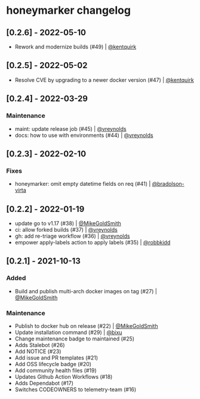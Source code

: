 # honeymarker changelog

## [0.2.6] - 2022-05-10

- Rework and modernize builds (#49) | [@kentquirk](https://github.com/kentquirk)

## [0.2.5] - 2022-05-02

- Resolve CVE by upgrading to a newer docker version (#47) | [@kentquirk](https://github.com/kentquirk)

## [0.2.4] - 2022-03-29

### Maintenance

- maint: update release job (#45) | [@vreynolds](https://github.com/vreynolds)
- docs: how to use with environments (#44) | [@vreynolds](https://github.com/vreynolds)

## [0.2.3] - 2022-02-10

### Fixes

- honeymarker: omit empty datetime fields on req (#41) | [@bradolson-virta](https://github.com/bradolson-virta)

## [0.2.2] - 2022-01-19

- update go to v1.17 (#38) | [@MikeGoldSmith](https://github.com/MikeGoldsmith)
- ci: allow forked builds (#37) | [@vreynolds](https://github.com/vreynolds)
- gh: add re-triage workflow (#36) | [@vreynolds](https://github.com/vreynolds)
- empower apply-labels action to apply labels (#35) | [@robbkidd](https://github.com/robbkidd)

## [0.2.1] - 2021-10-13

### Added

- Build and publish multi-arch docker images on tag (#27) | [@MikeGoldSmith](https://github.com/MikeGoldsmith)

### Maintenance

- Publish to docker hub on release (#22) | [@MikeGoldSmith](https://github.com/MikeGoldsmith)
- Update installation command (#29) | [@bixu](https://github.com/bixu)
- Change maintenance badge to maintained (#25)
- Adds Stalebot (#26)
- Add NOTICE (#23)
- Add issue and PR templates (#21)
- Add OSS lifecycle badge (#20)
- Add community health files (#19)
- Updates Github Action Workflows (#18)
- Adds Dependabot (#17)
- Switches CODEOWNERS to telemetry-team (#16)
